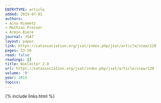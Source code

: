 ```yaml
---
ENTRYTYPE: article
added: 2019-07-01
authors:
- Aina Niemetz
- Mathias Preiner
- Armin Biere
journal: JSAT
layout: paper
link: https://satassociation.org/jsat/index.php/jsat/article/view/120
pages: 53-58
read: false
readings: []
title: Boolector 2.0
url: https://satassociation.org/jsat/index.php/jsat/article/view/120
volume: '9'
year: 2015
topics:
---
```


{% include links.html %}
